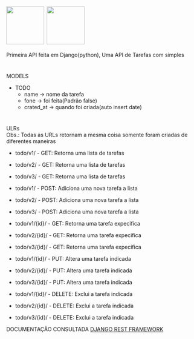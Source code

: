 # <img align="center" width="100" height="100" src="https://cdn.jsdelivr.net/gh/devicons/devicon/icons/python/python-original-wordmark.svg" /> <img align="center" width="100" height="100" src="https://cdn.jsdelivr.net/gh/devicons/devicon/icons/django/django-plain-wordmark.svg" />

Primeira API feita em Django(python), Uma API de Tarefas com simples

#

MODELS <br>
* TODO
  * name -> nome da tarefa
  * fone -> foi feita(Padrão false)
  * crated_at -> quando foi criada(auto insert date)

# 

ULRs <br>
Obs.: Todas as URLs retornam a mesma coisa somente foram criadas de diferentes maneiras
* todo/v1/ - GET: Retorna uma lista de tarefas
* todo/v2/ - GET: Retorna uma lista de tarefas
* todo/v3/ - GET: Retorna uma lista de tarefas

* todo/v1/ - POST: Adiciona uma nova tarefa a lista
* todo/v2/ - POST: Adiciona uma nova tarefa a lista
* todo/v3/ - POST: Adiciona uma nova tarefa a lista

* todo/v1/{id}/ - GET: Retorna uma tarefa expecifica
* todo/v2/{id}/ - GET: Retorna uma tarefa expecifica
* todo/v3/{id}/ - GET: Retorna uma tarefa expecifica

* todo/v1/{id}/ - PUT: Altera uma tarefa indicada
* todo/v2/{id}/ - PUT: Altera uma tarefa indicada
* todo/v3/{id}/ - PUT: Altera uma tarefa indicada

* todo/v1/{id}/ - DELETE: Exclui a tarefa indicada
* todo/v2/{id}/ - DELETE: Exclui a tarefa indicada
* todo/v3/{id}/ - DELETE: Exclui a tarefa indicada

DOCUMENTAÇÃO CONSULTADA
<a href="https://www.django-rest-framework.org/">DJANGO REST FRAMEWORK</a>

